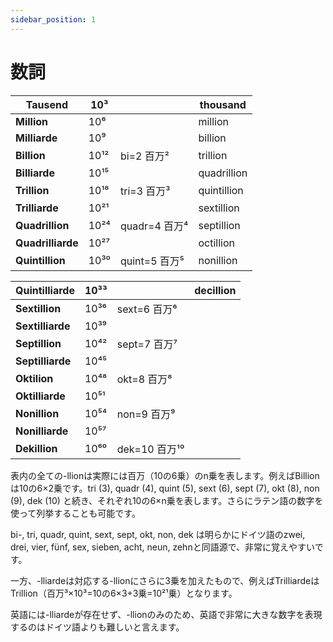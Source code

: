 ```yaml
---
sidebar_position: 1
---
```


# 数詞

| **Tausend**       | 10³  |               | thousand    |
| ----------------- | ---- | ------------- | ----------- |
| **Million**       | 10⁶  |               | million     |
| **Milliarde**     | 10⁹  |               | billion     |
| **Billion**       | 10¹² | bi=2 百万²    | trillion    |
| **Billiarde**     | 10¹⁵ |               | quadrillion |
| **Trillion**      | 10¹⁸ | tri=3 百万³   | quintillion |
| **Trilliarde**    | 10²¹ |               | sextillion  |
| **Quadrillion**   | 10²⁴ | quadr=4 百万⁴ | septillion  |
| **Quadrilliarde** | 10²⁷ |               | octillion   |
| **Quintillion**   | 10³⁰ | quint=5 百万⁵ | nonillion   |

| **Quintilliarde** | 10³³ |               | decillion |
| ----------------- | ---- | ------------- | --------- |
| **Sextillion**    | 10³⁶ | sext=6 百万⁶  |           |
| **Sextilliarde**  | 10³⁹ |               |           |
| **Septillion**    | 10⁴² | sept=7 百万⁷  |           |
| **Septilliarde**  | 10⁴⁵ |               |           |
| **Oktilion**      | 10⁴⁸ | okt=8 百万⁸   |           |
| **Oktilliarde**   | 10⁵¹ |               |           |
| **Nonillion**     | 10⁵⁴ | non=9 百万⁹   |           |
| **Nonilliarde**   | 10⁵⁷ |               |           |
| **Dekillion**     | 10⁶⁰ | dek=10 百万¹⁰ |           |

表内の全ての-llionは実際には百万（10の6乗）のn乗を表します。例えばBillionは10の6×2乗です。tri (3), quadr (4), quint (5), sext (6), sept (7), okt (8), non (9), dek (10) と続き、それぞれ10の6×n乗を表します。さらにラテン語の数字を使って列挙することも可能です。

bi-, tri, quadr, quint, sext, sept, okt, non, dek は明らかにドイツ語のzwei, drei, vier, fünf, sex, sieben, acht, neun, zehnと同語源で、非常に覚えやすいです。

一方、-lliardeは対応する-llionにさらに3乗を加えたもので、例えばTrilliardeはTrillion（百万³×10³=10の6×3+3乗=10²¹乗）となります。

英語には-lliardeが存在せず、-llionのみのため、英語で非常に大きな数字を表現するのはドイツ語よりも難しいと言えます。
